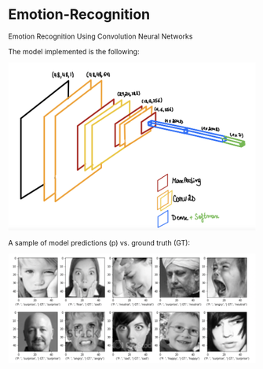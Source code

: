 # Emotion-Recognition
Emotion Recognition Using Convolution Neural Networks <br/>

The model implemented is the following: <br/>

![](res/model_sketch.png)
 <br/>
 
 A sample of model predictions (p) vs. ground truth (GT):

![](res/sample_output.png)

